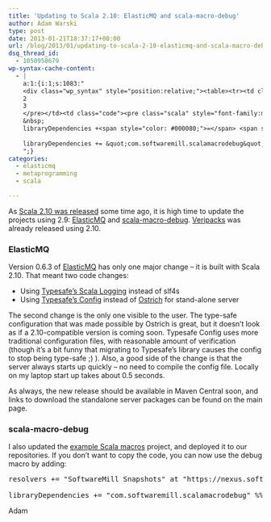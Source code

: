 ```yaml
---
title: 'Updating to Scala 2.10: ElasticMQ and scala-macro-debug'
author: Adam Warski
type: post
date: 2013-01-21T18:37:17+00:00
url: /blog/2013/01/updating-to-scala-2-10-elasticmq-and-scala-macro-debug/
dsq_thread_id:
  - 1050958679
wp-syntax-cache-content:
  - |
    a:1:{i:1;s:1083:"
    <div class="wp_syntax" style="position:relative;"><table><tr><td class="line_numbers"><pre>1
    2
    3
    </pre></td><td class="code"><pre class="scala" style="font-family:monospace;">resolvers +<span style="color: #000080;">=</span> <span style="color: #6666FF;">&quot;SoftwareMill Snapshots&quot;</span> at <span style="color: #6666FF;">&quot;https://nexus.softwaremill.com/content/repositories/snapshots/&quot;</span>
    &nbsp;
    libraryDependencies +<span style="color: #000080;">=</span> <span style="color: #6666FF;">&quot;com.softwaremill.scalamacrodebug&quot;</span> <span style="color: #000080;">%%</span> <span style="color: #6666FF;">&quot;macros&quot;</span> <span style="color: #000080;">%</span> <span style="color: #6666FF;">&quot;0.0.1-SNAPSHOT&quot;</span></pre></td></tr></table><p class="theCode" style="display:none;">resolvers += &quot;SoftwareMill Snapshots&quot; at &quot;https://nexus.softwaremill.com/content/repositories/snapshots/&quot;
    
    libraryDependencies += &quot;com.softwaremill.scalamacrodebug&quot; %% &quot;macros&quot; % &quot;0.0.1-SNAPSHOT&quot;</p></div>
    ";}
categories:
  - elasticmq
  - metaprogramming
  - scala

---
```

As [Scala 2.10 was released][1] some time ago, it is high time to update the projects using 2.9: [ElasticMQ][2] and [scala-macro-debug][3]. [Veripacks][4] was already released using 2.10.

### ElasticMQ

Version 0.6.3 of [ElasticMQ][2] has only one major change &#8211; it is built with Scala 2.10. That meant two code changes:

  * Using [Typesafe&#8217;s Scala Logging][5] instead of slf4s
  * Using [Typesafe&#8217;s Config][6] instead of [Ostrich][7] for stand-alone server

The second change is the only one visible to the user. The type-safe configuration that was made possible by Ostrich is great, but it doesn&#8217;t look as if a 2.10-compatible version is coming soon. Typesafe Config uses more traditional configuration files, with reasonable amount of verification (though it&#8217;s a bit funny that migrating to Typesafe&#8217;s library causes the config to stop being type-safe ;) ). Also, a good side of the change is that the server always starts up quickly &#8211; no need to compile the config file. Locally on my laptop start up takes about 0.5 seconds.

As always, the new release should be available in Maven Central soon, and links to download the standalone server packages can be found on the main page.

### scala-macro-debug

I also updated the [example Scala macros][8] project, and deployed it to our repositories. If you don&#8217;t want to copy the code, you can now use the debug macro by adding:

<pre lang="scala" line="1">resolvers += "SoftwareMill Snapshots" at "https://nexus.softwaremill.com/content/repositories/snapshots/"

libraryDependencies += "com.softwaremill.scalamacrodebug" %% "macros" % "0.0.1-SNAPSHOT"
</pre>

Adam

 [1]: http://www.scala-lang.org/node/27499
 [2]: http://elasticmq.org
 [3]: https://github.com/adamw/scala-macro-debug
 [4]: https://github.com/adamw/veripacks
 [5]: https://github.com/typesafehub/scalalogging
 [6]: https://github.com/typesafehub/config
 [7]: https://github.com/twitter/ostrich
 [8]: http://www.warski.org/blog/2012/12/starting-with-scala-macros-a-short-tutorial/ "Starting with Scala Macros: a short tutorial"
